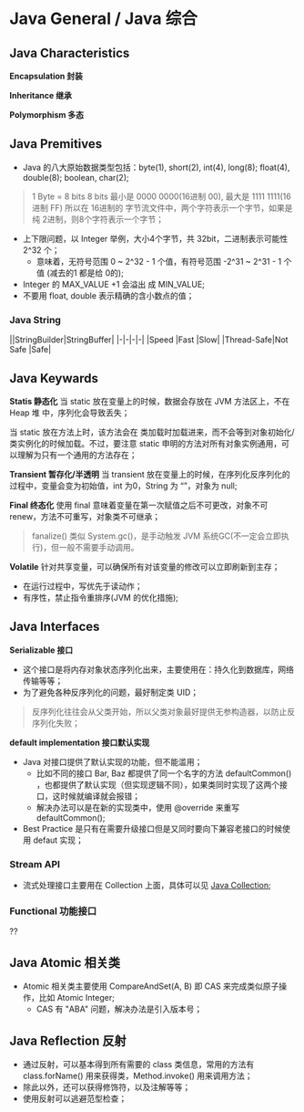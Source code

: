 # Java General / Java 综合

## Java Characteristics

__Encapsulation 封装__

__Inheritance 继承__

__Polymorphism 多态__

## Java Premitives

- Java 的八大原始数据类型包括：byte(1), short(2), int(4), long(8); float(4), double(8); boolean, char(2);

> 1 Byte = 8 bits
> 8 bits 最小是 0000 0000(16进制 00), 最大是 1111 1111(16进制 FF)
> 所以在 16进制的 字节流文件中，两个字符表示一个字节，如果是纯 2进制，则8个字符表示一个字节；

- 上下限问题，以 Integer 举例，大小4个字节，共 32bit，二进制表示可能性 2^32 个；
  + 意味着，无符号范围 0 ~ 2^32 - 1 个值，有符号范围 -2^31 ~ 2^31 - 1 个值 (减去的1 都是给 0的);
- Integer 的 MAX_VALUE +1 会溢出 成 MIN_VALUE;
- 不要用 float, double 表示精确的含小数点的值；

### Java String

||StringBuilder|StringBuffer|
|-|-|-|-|
|Speed      |Fast     |Slow|
|Thread-Safe|Not Safe |Safe|

## Java Keywards

__Statis 静态化__
当 static 放在变量上的时候，数据会存放在 JVM 方法区上，不在 Heap 堆 中，序列化会导致丢失；

当 static 放在方法上时，该方法会在 类加载时加载进来，而不会等到对象初始化/类实例化的时候加载。不过，要注意 static 申明的方法对所有对象实例通用，可以理解为只有一个通用的方法存在；

__Transient 暂存化/半透明__
当 transient 放在变量上的时候，在序列化反序列化的过程中，变量会变为初始值，int 为0，String 为 “”，对象为 null;

__Final 终态化__
使用 final 意味着变量在第一次赋值之后不可更改，对象不可renew，方法不可重写，对象类不可继承；

> fanalize() 类似 System.gc()，是手动触发 JVM 系统GC(不一定会立即执行)，但一般不需要手动调用。

__Volatile__
针对共享变量，可以确保所有对该变量的修改可以立即刷新到主存；

- 在运行过程中，写优先于读动作；
- 有序性，禁止指令重排序(JVM 的优化措施);

## Java Interfaces

__Serializable 接口__ 

- 这个接口是将内存对象状态序列化出来，主要使用在：持久化到数据库，网络传输等等；
- 为了避免各种反序列化的问题，最好制定类 UID；

> 反序列化往往会从父类开始，所以父类对象最好提供无参构造器，以防止反序列化失败；

__default implementation 接口默认实现__

- Java 对接口提供了默认实现的功能，但不能滥用；
  + 比如不同的接口 Bar, Baz 都提供了同一个名字的方法 defaultCommon() ，也都提供了默认实现（但实现逻辑不同），如果类同时实现了这两个接口，这时候就编译就会报错；
  + 解决办法可以是在新的实现类中，使用 @override 来重写 defaultCommon();
- Best Practice 是只有在需要升级接口但是又同时要向下兼容老接口的时候使用 defaut 实现；

### Stream API

- 流式处理接口主要用在 Collection 上面，具体可以见 [Java Collection](./Java.Collection.md);

### Functional 功能接口

??

## Java Atomic 相关类

- Atomic 相关类主要使用 CompareAndSet(A, B) 即 CAS 来完成类似原子操作，比如 Atomic Integer;
  + CAS 有 "ABA" 问题，解决办法是引入版本号；


## Java Reflection 反射

- 通过反射，可以基本得到所有需要的 class 类信息，常用的方法有 class.forName() 用来获得类，Method.invoke() 用来调用方法；
- 除此以外，还可以获得修饰符，以及注解等等；
- 使用反射可以逃避范型检查；